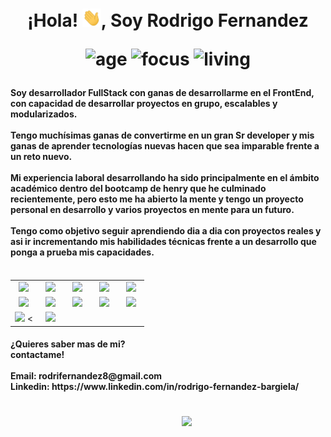 <h1 align="center">¡Hola! <img src="https://github.com/ABSphreak/ABSphreak/blob/master/gifs/Hi.gif" width="30px">, Soy Rodrigo Fernandez

![age](https://img.shields.io/badge/age-24-blue)
![focus](https://img.shields.io/badge/focus-FullStack-brightgreen)
![living](https://img.shields.io/badge/living-Argentina-3c9)
  </h1>
<h4 align="left">Soy desarrollador FullStack con ganas de desarrollarme en el FrontEnd, con capacidad de desarrollar proyectos en grupo, escalables y modularizados.<br> <br>  Tengo muchísimas ganas de convertirme en un gran Sr developer y mis ganas de aprender tecnologías nuevas hacen que sea imparable frente a un reto nuevo.<br> <br>  Mi experiencia laboral desarrollando ha sido principalmente en el ámbito académico dentro del bootcamp de henry que he culminado recientemente, pero esto me ha abierto la mente y tengo un proyecto personal en desarrollo y varios proyectos en mente para un futuro.<br> <br>  Tengo como objetivo seguir aprendiendo dia a dia con proyectos reales y asi ir incrementando mis habilidades técnicas frente a un desarrollo que ponga a prueba mis capacidades. <br><br>
  </h4>


<table align="center">
<tbody>
 <tr>
<td align="center" width="20%">
<img height="60px" src="https://cdn.svgporn.com/logos/html-5.svg">
</td>

<td align="center" width="20%">
<img height="60px" src="https://cdn.svgporn.com/logos/css-3.svg">
</td>

<td align="center" width="20%">
<img height="60px" src="https://cdn.svgporn.com/logos/javascript.svg">
</td>
   <td align="center" width="20%">
        <img height="60px" src="https://cdn.svgporn.com/logos/react.svg">
</td>
   <td align="center" width="20%">
        <img height="60px" src="https://cdn.svgporn.com/logos/express.svg">
</td>
</tr>
   <tr>
<td align="center" width="20%">
<img height="60px" src="https://cdn.svgporn.com/logos/nodejs.svg">
</td>

<td align="center" width="20%">
<img height="60px" src="https://cdn.svgporn.com/logos/sequelize.svg">
</td>

<td align="center" width="20%">
<img height="60px" src="https://cdn.svgporn.com/logos/git-icon.svg">
</td>
   <td align="center" width="20%">
        <img height="60px" src="https://cdn.svgporn.com/logos/postman.svg">
</td>
   <td align="center" width="20%">
        <img height="60px" src="https://cdn.svgporn.com/logos/postgresql.svg">
</td>
</tr>
  <tr>
<td align="center" width="20%">
<img height="60px" src="https://cdn.svgporn.com/logos/redux.svg"
     </td>
<<!-- td align="center" width="20%">
<img height="60px" src="https://cdn.svgporn.com/logos/jwt.svg">
</td> -->

<td align="center" width="20%">
<img height="60px" src="https://cdn.svgporn.com/logos/react-router.svg">
</td>

</tr>

</tbody>
</table>

<h4>¿Quieres saber mas de mi?<br> contactame!<br><br>Email: rodrifernandez8@gmail.com <br> Linkedin: https://www.linkedin.com/in/rodrigo-fernandez-bargiela/</h4>

<h1 align="center"><img align='right' src="https://media.giphy.com/media/M9gbBd9nbDrOTu1Mqx/giphy.gif" width="230"></h1>

